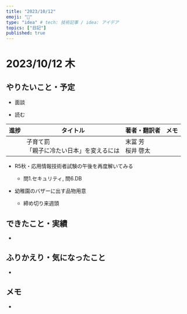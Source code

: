 ```yaml
---
title: "2023/10/12"
emoji: "💭"
type: "idea" # tech: 技術記事 / idea: アイデア
topics: ["日記"]
published: true
---
```


# 2023/10/12 木

## やりたいこと・予定

- 面談

- 読む

| 進捗 | タイトル | 著者・翻訳者 | メモ |
| ---- | ---- | ---- | ---- |
|  | 子育て罰 <br>「親子に冷たい日本」を変えるには| 末冨 芳 <br>桜井 啓太  |  |

- R5秋・応用情報技術者試験の午後を再度解いてみる
    - 問1.セキュリティ, 問6.DB

- 幼稚園のバザーに出す品物用意
    - 締め切り来週頭

## できたこと・実績

-

## ふりかえり・気になったこと

-

## メモ

-

